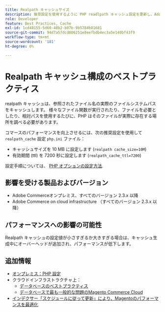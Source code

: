 ```yaml
---
title: Realpath キャッシュサイズ
description: 推奨設定を使用するように PHP readlpath キャッシュ設定を更新し、Adobe Commerceのパフォーマンスを最適化する方法を説明します。
role: Developer
feature: Best Practices, Cache
exl-id: 1cd48155-5d60-48b2-b07b-9b5784b81681
source-git-commit: 94d7a57dcd006251e8eefbdb4ec3a5e140bf43f9
workflow-type: tm+mt
source-wordcount: '181'
ht-degree: 0%

---
```


# Realpath キャッシュ構成のベストプラクティス

realpath キャッシュは、参照されたファイル名の実際のファイルシステムパスをキャッシュします。 様々なファイル関数が実行されたり、ファイルを必要としたり、相対パスを使用するたびに、PHP はそのファイルが実際に存在する場所を調べる必要があります。

コマースのパフォーマンスを向上させるには、次の推奨設定を使用して `realpath_cache` 設定 `php.ini` ファイル：

- キャッシュサイズを 10 MB に設定します (`realpath cache_size=10M`)
- 有効期間 (ttl) を 7200 秒に設定します (`realpath_cache_ttl=7200`)

設定手順については、 [PHP オプションの設定方法](../../../installation/prerequisites/php-settings.md#how-to-set-php-options).

## 影響を受ける製品およびバージョン

- Adobe Commerceオンプレミス、すべてのバージョン 2.3.x 以降
- Adobe Commerce on cloud infrastructure （すべてのバージョン 2.3.x 以降）

## パフォーマンスへの影響の可能性

Realpath キャッシュの設定値が小さすぎるか大きすぎる場合は、キャッシュ生成中にオーバーヘッドが追加され、パフォーマンスが低下します。

## 追加情報

- [オンプレミス：PHP 設定](../../../performance/software.md#php-settings)
- クラウドインフラストラクチャ上：
   - [データベースのベストプラクティス](database-on-cloud.md)
   - [データベースで最も一般的な問題のMagento Commerce Cloud](../maintenance/resolve-database-performance-issues.md)
- [インデクサー「スケジュールに従って更新」により、Magentoのパフォーマンスを最適化](../maintenance/indexer-configuration.md)
